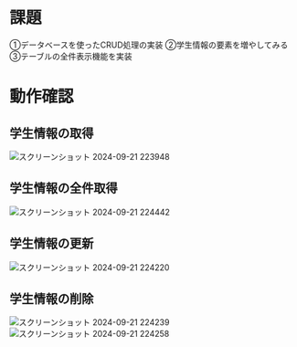 # 課題
➀データベースを使ったCRUD処理の実装
➁学生情報の要素を増やしてみる
➂テーブルの全件表示機能を実装

# 動作確認
## 学生情報の取得
![スクリーンショット 2024-09-21 223948](https://github.com/user-attachments/assets/30b17709-642a-47d8-b564-257ff413c303)
## 学生情報の全件取得
![スクリーンショット 2024-09-21 224442](https://github.com/user-attachments/assets/be5b875b-1dec-43df-a981-1b3802ae2f18)
## 学生情報の更新
![スクリーンショット 2024-09-21 224220](https://github.com/user-attachments/assets/46cbe2b1-b15d-4c04-b25a-e134bf90f9aa)
## 学生情報の削除
![スクリーンショット 2024-09-21 224239](https://github.com/user-attachments/assets/d9a66b1a-86aa-4087-88af-032f14483740)
![スクリーンショット 2024-09-21 224258](https://github.com/user-attachments/assets/4454a49c-69a2-4f49-9fea-5bebf0ac61f2)
